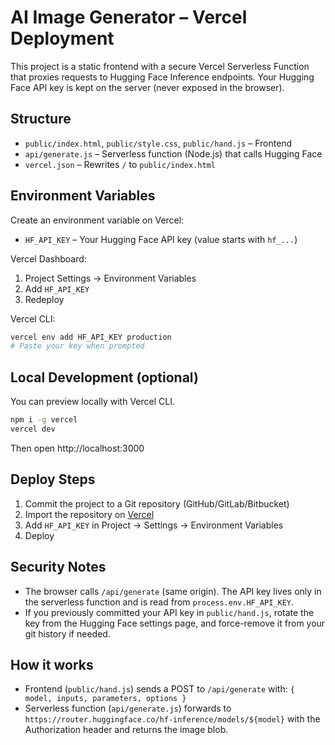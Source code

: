 # AI Image Generator – Vercel Deployment

This project is a static frontend with a secure Vercel Serverless Function that proxies requests to Hugging Face Inference endpoints. Your Hugging Face API key is kept on the server (never exposed in the browser).

## Structure
- `public/index.html`, `public/style.css`, `public/hand.js` – Frontend
- `api/generate.js` – Serverless function (Node.js) that calls Hugging Face
- `vercel.json` – Rewrites `/` to `public/index.html`

## Environment Variables
Create an environment variable on Vercel:
- `HF_API_KEY` – Your Hugging Face API key (value starts with `hf_...`)

Vercel Dashboard:
1. Project Settings → Environment Variables
2. Add `HF_API_KEY`
3. Redeploy

Vercel CLI:
```bash
vercel env add HF_API_KEY production
# Paste your key when prompted
```

## Local Development (optional)
You can preview locally with Vercel CLI.
```bash
npm i -g vercel
vercel dev
```
Then open http://localhost:3000

## Deploy Steps
1. Commit the project to a Git repository (GitHub/GitLab/Bitbucket)
2. Import the repository on [Vercel](https://vercel.com/new)
3. Add `HF_API_KEY` in Project → Settings → Environment Variables
4. Deploy

## Security Notes
- The browser calls `/api/generate` (same origin). The API key lives only in the serverless function and is read from `process.env.HF_API_KEY`.
- If you previously committed your API key in `public/hand.js`, rotate the key from the Hugging Face settings page, and force-remove it from your git history if needed.

## How it works
- Frontend (`public/hand.js`) sends a POST to `/api/generate` with: `{ model, inputs, parameters, options }`
- Serverless function (`api/generate.js`) forwards to `https://router.huggingface.co/hf-inference/models/${model}` with the Authorization header and returns the image blob.
